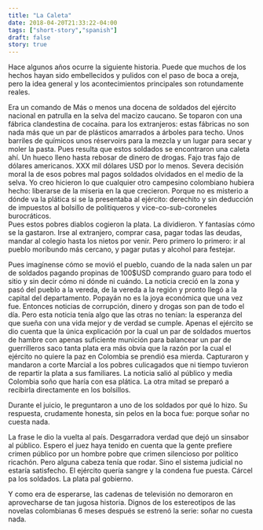```yaml
---
title: "La Caleta"
date: 2018-04-20T21:33:22-04:00
tags: ["short-story","spanish"]
draft: false
story: true
---
```


Hace algunos años ocurre la siguiente historia. Puede que muchos de los hechos hayan sido embellecidos y pulidos con el paso de boca a oreja, pero la idea general y los acontecimientos principales son rotundamente reales.  

Era un comando de Más o menos una docena de soldados del ejército nacional en patrulla en la selva del macizo caucano. Se toparon con una fábrica clandestina de cocaína. para los extranjeros: estas fábricas no son nada más que un par de plásticos amarrados a árboles para techo. Unos barriles de químicos unos réservoirs para la mezcla y un lugar para secar y moler la pasta. Pues resulta que estos soldados se encontraron una caleta ahí. Un hueco lleno hasta rebosar de dinero de drogas. Fajo tras fajo de dólares americanos. XXX mil dólares USD por lo menos. Severa decisión moral la de esos pobres mal pagos soldados olvidados en el medio de la selva. Yo creo hicieron lo que cualquier otro  campesino colombiano hubiera hecho: liberarse de la miseria en la que crecieron. Porque no es misterio a dónde va la plática si se la presentaba al ejército: derechito y sin deducción de impuestos al bolsillo de politiqueros y vice-co-sub-coroneles burocráticos.  
Pues estos pobres diablos cogieron la plata. La dividieron. Y fantasías cómo se la gastaron. Irse al extranjero, comprar casa, pagar todas las deudas, mandar al colegio hasta los nietos por venir.
Pero primero lo primero: ir al pueblo moribundo más cercano, y pagar putas y alcohol para festejar.  

Pues imagínense cómo se movió el pueblo, cuando de la nada salen un par de soldados pagando propinas de 100$USD comprando guaro para todo el sitio y sin decir cómo ni dónde ni cuándo.
La noticia creció en la zona y pasó del pueblo a la vereda, de la vereda a la región y pronto llegó a la capital del departamento. Popayán no es la joya económica que una vez fue. Entonces noticias de corrupción, dinero y drogas son pan de todo el día. Pero esta noticia tenía algo que las otras no tenían: la esperanza del que sueña con una vida mejor y de verdad se cumple.
Apenas el ejército se dio cuenta que la única explicación por la cual un par de soldados muertos de hambre con apenas suficiente munición para balancear un par de guerrilleros saco tanta plata era más obvia que la razón por la cual el ejército no quiere la paz en Colombia se prendió esa mierda.
Capturaron y mandaron a corte Marcial a los pobres culicagados que ni tiempo tuvieron de repartir la plata a sus familiares. La noticia salió al público y media Colombia soño que haría con esa plática. La otra mitad se preparó a recibirla directamente en los bolsillos.  

Durante el juicio, le preguntaron a uno de los soldados por qué lo hizo. Su respuesta, crudamente honesta, sin pelos en la boca fue: porque soñar no cuesta nada.  

La frase le dio la vuelta al país. Desgarradora verdad que dejó un sinsabor al público. Espero el juez haya tenido en cuenta que la gente prefiere crimen público por un hombre pobre que crimen silencioso por político ricachón. Pero alguna cabeza tenía que rodar. Sino el sistema judicial no estaría satisfecho. El ejército quería sangre y la condena fue puesta. Cárcel pa los soldados. La plata pal gobierno.  

Y como era de esperarse, las cadenas de televisión no demoraron en aprovecharse de tan jugosa historia. Dignos de los estereotipos de las novelas colombianas 6 meses después se estrenó la serie: soñar no cuesta nada.  

